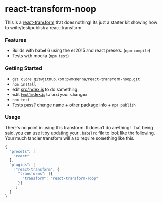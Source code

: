 # react-transform-noop

This is a [react-transform](https://github.com/gaearon/babel-plugin-react-transform) that does nothing! Its just a starter kit showing how to write/test/publish a react-transform.

### Features

- Builds with babel 6 using the es2015 and react presets. (`npm compile`)
- Tests with mocha (`npm test`)

### Getting Started

- `git clone git@github.com:pwmckenna/react-transform-noop.git`
- `npm install`
- edit [src/index.js](https://github.com/pwmckenna/react-transform-noop/blob/master/src/index.js#L2) to do something.
- edit [test/index.js](https://github.com/pwmckenna/react-transform-noop/blob/master/test/index.js) to test your changes.
- `npm test`
- Tests pass? [change name + other package info](https://github.com/pwmckenna/react-transform-noop/blob/master/package.json#L2) + `npm publish`

### Usage

There's no point in using this transform. It doesn't do anything! That being said, you can use it by updating your `.babelrc` file to look like the following. Your much fancier transform will also require something like this.

```js
{
  "presets": [
    "react"
  ],
  "plugins": [
    ["react-transform", {
      "transforms": [{
        "transform": "react-transform-noop"
      }]
    }]
  ]
}
```
